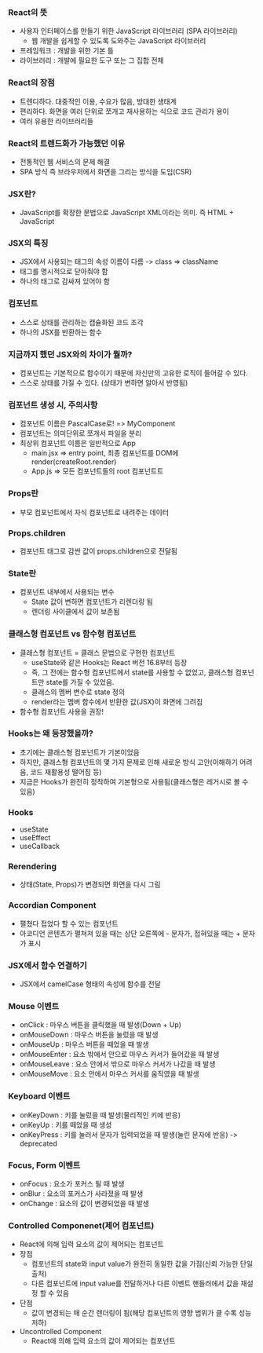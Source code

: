 ### React의 뜻

- 사용자 인터페이스를 만들기 위한 JavaScript 라이브러리 (SPA 라이브러리)
  - 웹 개발을 쉽게할 수 있도록 도와주는 JavaScript 라이브러리
- 프레임워크 : 개발을 위한 기본 틀
- 라이브러리 : 개발에 필요한 도구 또는 그 집합 전체

### React의 장점

- 트렌디하다. 대중적인 이용, 수요가 많음, 방대한 생태계
- 편리하다. 화면을 여러 단위로 쪼개고 재사용하는 식으로 코드 관리가 용이
- 여러 유용한 라이브러리들

### React의 트렌드화가 가능했던 이유

- 전통적인 웹 서비스의 문제 해결
- SPA 방식 즉 브라우저에서 화면을 그리는 방식을 도입(CSR)

### JSX란?

- JavaScript를 확장한 문법으로 JavaScript XML이라는 의미. 즉 HTML + JavaScript

### JSX의 특징

- JSX에서 사용되는 태그의 속성 이름이 다름 -> class => className
- 태그를 명시적으로 닫아줘야 함
- 하나의 태그로 감싸져 있어야 함

### 컴포넌트

- 스스로 상태를 관리하는 캡슐화된 코드 조각
- 하나의 JSX를 반환하는 함수

### 지금까지 했던 JSX와의 차이가 뭘까?

- 컴포넌트는 기본적으로 함수이기 때문에 자신만의 고유한 로직이 들어갈 수 있다.
- 스스로 상태를 가질 수 있다. (상태가 변하면 알아서 반영됨)

### 컴포넌트 생성 시, 주의사항

- 컴포넌트 이름은 PascalCase로! => MyComponent
- 컴포넌트는 의미단위로 쪼개서 파일을 분리
- 최상위 컴포넌트 이름은 일반적으로 App
  - main.jsx => entry point, 최종 컴포넌트를 DOM에 render(createRoot.render)
  - App.js => 모든 컴포넌트들의 root 컴포넌트트

### Props란

- 부모 컴포넌트에서 자식 컴포넌트로 내려주는 데이터

### Props.children

- 컴포넌트 태그로 감싼 값이 props.children으로 전달됨

### State란

- 컴포넌트 내부에서 사용되는 변수
  - State 값이 변하면 컴포넌트가 리렌더링 됨
  - 렌더링 사이클에서 값이 보존됨

### 클래스형 컴포넌트 vs 함수형 컴포넌트

- 클래스형 컴포넌트 = 클래스 문법으로 구현한 컴포넌트
  - useState와 같은 Hooks는 React 버전 16.8부터 등장
  - 즉, 그 전에는 함수형 컴포넌트에서 state를 사용할 수 없었고, 클래스형 컴포넌트만 state를 가질 수 있었음.
  - 클래스의 멤버 변수로 state 정의
  - render라는 멤버 함수에서 반환한 값(JSX)이 화면에 그려짐
- 함수형 컴포넌트 사용을 권장!

### Hooks는 왜 등장했을까?

- 초기에는 클래스형 컴포넌트가 기본이었음
- 하지만, 클래스형 컴포넌트의 몇 가지 문제로 인해 새로운 방식 고안(이해하기 어려움, 코드 재활용성 떨어짐 등)
- 지금은 Hooks가 완전히 정착하여 기본형으로 사용됨(클래스형은 레거시로 볼 수 있음)

### Hooks
- useState
- useEffect
- useCallback

### Rerendering
- 상태(State, Props)가 변경되면 화면을 다시 그림

### Accordian Component
- 펼쳤다 접었다 할 수 있는 컴포넌트
- 아코디언 콘텐츠가 펼쳐져 있을 때는 상단 오른쪽에 - 문자가, 접혀있을 때는 + 문자가 표시

### JSX에서 함수 연결하기
- JSX에서 camelCase 형태의 속성에 함수를 전달

### Mouse 이벤트
- onClick : 마우스 버튼을 클릭했을 때 발생(Down + Up)
- onMouseDown : 마우스 버튼을 눌렀을 때 발생
- onMouseUp : 마우스 버튼을 떼었을 때 발생
- onMouseEnter : 요소 밖에서 안으로 마우스 커서가 들어갔을 때 발생
- onMouseLeave : 요소 안에서 밖으로 마우스 커서가 나갔을 때 발생
- onMouseMove : 요소 안에서 마우스 커서를 움직였을 때 발생

### Keyboard 이벤트
- onKeyDown : 키를 눌렀을 때 발생(물리적인 키에 반응)
- onKeyUp : 키를 떼었을 때 생성
- onKeyPress : 키를 눌러서 문자가 입력되었을 때 발생(눌린 문자에 반응) -> deprecated

### Focus, Form 이벤트
- onFocus :  요소가 포커스 될 때 발생
- onBlur : 요소의 포커스가 사라졌을 때 발생
- onChange : 요소의 값이 변경되었을 때 발생

### Controlled Componenet(제어 컴포넌트)
- React에 의해 입력 요소의 값이 제어되는 컴포넌트
- 장점
  - 컴포넌트의 state와 input value가 완전히 동일한 값을 가짐(신뢰 가능한 단일 출처)
  - 다른 컴포넌트에 input value를 전달하거나 다른 이벤트 핸들러에서 값을 재설정 할 수 있음
- 단점
  - 값이 변경되는 매 순간 렌더링이 됨(해당 컴포넌트의 영향 범위가 클 수록 성능 저하)
- Uncontrolled Component
  - React에 의해 입력 요소의 값이 제어되는 컴포넌트